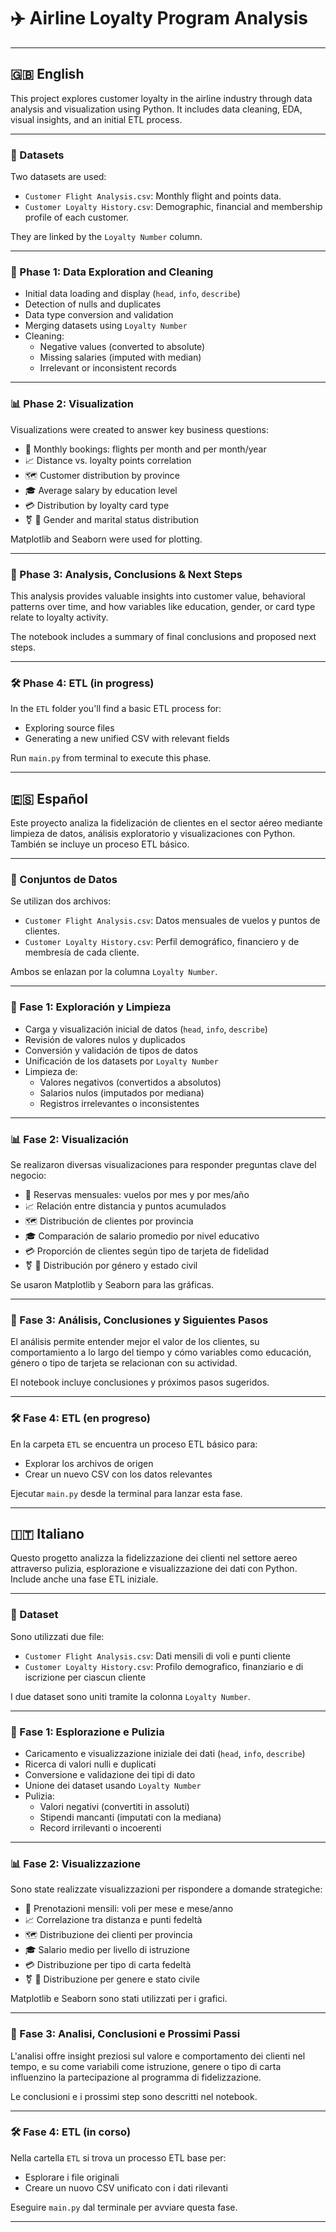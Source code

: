 # ✈️ Airline Loyalty Program Analysis

---

## 🇬🇧 English

This project explores customer loyalty in the airline industry through data analysis and visualization using Python. It includes data cleaning, EDA, visual insights, and an initial ETL process.

---

### 📂 Datasets
Two datasets are used:

- `Customer Flight Analysis.csv`: Monthly flight and points data.
- `Customer Loyalty History.csv`: Demographic, financial and membership profile of each customer.

They are linked by the `Loyalty Number` column.

---

### 🧹 Phase 1: Data Exploration and Cleaning
- Initial data loading and display (`head`, `info`, `describe`)
- Detection of nulls and duplicates
- Data type conversion and validation
- Merging datasets using `Loyalty Number`
- Cleaning:
  - Negative values (converted to absolute)
  - Missing salaries (imputed with median)
  - Irrelevant or inconsistent records

---

### 📊 Phase 2: Visualization
Visualizations were created to answer key business questions:

- 📅 Monthly bookings: flights per month and per month/year
- 📈 Distance vs. loyalty points correlation
- 🗺️ Customer distribution by province
- 🎓 Average salary by education level
- 💳 Distribution by loyalty card type
- ⚧️ 💍 Gender and marital status distribution

Matplotlib and Seaborn were used for plotting.

---

### 🧠 Phase 3: Analysis, Conclusions & Next Steps
This analysis provides valuable insights into customer value, behavioral patterns over time, and how variables like education, gender, or card type relate to loyalty activity.

The notebook includes a summary of final conclusions and proposed next steps.

---

### 🛠️ Phase 4: ETL (in progress)
In the `ETL` folder you'll find a basic ETL process for:
- Exploring source files
- Generating a new unified CSV with relevant fields

Run `main.py` from terminal to execute this phase.

---

## 🇪🇸 Español

Este proyecto analiza la fidelización de clientes en el sector aéreo mediante limpieza de datos, análisis exploratorio y visualizaciones con Python. También se incluye un proceso ETL básico.

---

### 📂 Conjuntos de Datos
Se utilizan dos archivos:

- `Customer Flight Analysis.csv`: Datos mensuales de vuelos y puntos de clientes.
- `Customer Loyalty History.csv`: Perfil demográfico, financiero y de membresía de cada cliente.

Ambos se enlazan por la columna `Loyalty Number`.

---

### 🧹 Fase 1: Exploración y Limpieza
- Carga y visualización inicial de datos (`head`, `info`, `describe`)
- Revisión de valores nulos y duplicados
- Conversión y validación de tipos de datos
- Unificación de los datasets por `Loyalty Number`
- Limpieza de:
  - Valores negativos (convertidos a absolutos)
  - Salarios nulos (imputados por mediana)
  - Registros irrelevantes o inconsistentes

---

### 📊 Fase 2: Visualización
Se realizaron diversas visualizaciones para responder preguntas clave del negocio:

- 📅 Reservas mensuales: vuelos por mes y por mes/año
- 📈 Relación entre distancia y puntos acumulados
- 🗺️ Distribución de clientes por provincia
- 🎓 Comparación de salario promedio por nivel educativo
- 💳 Proporción de clientes según tipo de tarjeta de fidelidad
- ⚧️ 💍 Distribución por género y estado civil

Se usaron Matplotlib y Seaborn para las gráficas.

---

### 🧠 Fase 3: Análisis, Conclusiones y Siguientes Pasos
El análisis permite entender mejor el valor de los clientes, su comportamiento a lo largo del tiempo y cómo variables como educación, género o tipo de tarjeta se relacionan con su actividad.

El notebook incluye conclusiones y próximos pasos sugeridos.

---

### 🛠️ Fase 4: ETL (en progreso)
En la carpeta `ETL` se encuentra un proceso ETL básico para:
- Explorar los archivos de origen
- Crear un nuevo CSV con los datos relevantes

Ejecutar `main.py` desde la terminal para lanzar esta fase.

---

## 🇮🇹 Italiano

Questo progetto analizza la fidelizzazione dei clienti nel settore aereo attraverso pulizia, esplorazione e visualizzazione dei dati con Python. Include anche una fase ETL iniziale.

---

### 📂 Dataset
Sono utilizzati due file:

- `Customer Flight Analysis.csv`: Dati mensili di voli e punti cliente
- `Customer Loyalty History.csv`: Profilo demografico, finanziario e di iscrizione per ciascun cliente

I due dataset sono uniti tramite la colonna `Loyalty Number`.

---

### 🧹 Fase 1: Esplorazione e Pulizia
- Caricamento e visualizzazione iniziale dei dati (`head`, `info`, `describe`)
- Ricerca di valori nulli e duplicati
- Conversione e validazione dei tipi di dato
- Unione dei dataset usando `Loyalty Number`
- Pulizia:
  - Valori negativi (convertiti in assoluti)
  - Stipendi mancanti (imputati con la mediana)
  - Record irrilevanti o incoerenti

---

### 📊 Fase 2: Visualizzazione
Sono state realizzate visualizzazioni per rispondere a domande strategiche:

- 📅 Prenotazioni mensili: voli per mese e mese/anno
- 📈 Correlazione tra distanza e punti fedeltà
- 🗺️ Distribuzione dei clienti per provincia
- 🎓 Salario medio per livello di istruzione
- 💳 Distribuzione per tipo di carta fedeltà
- ⚧️ 💍 Distribuzione per genere e stato civile

Matplotlib e Seaborn sono stati utilizzati per i grafici.

---

### 🧠 Fase 3: Analisi, Conclusioni e Prossimi Passi
L'analisi offre insight preziosi sul valore e comportamento dei clienti nel tempo, e su come variabili come istruzione, genere o tipo di carta influenzino la partecipazione al programma di fidelizzazione.

Le conclusioni e i prossimi step sono descritti nel notebook.

---

### 🛠️ Fase 4: ETL (in corso)
Nella cartella `ETL` si trova un processo ETL base per:
- Esplorare i file originali
- Creare un nuovo CSV unificato con i dati rilevanti

Eseguire `main.py` dal terminale per avviare questa fase.

---
